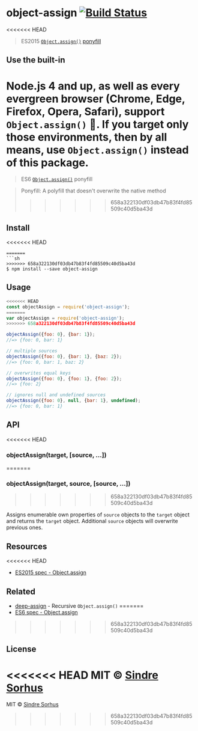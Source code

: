 # object-assign [![Build Status](https://travis-ci.org/sindresorhus/object-assign.svg?branch=master)](https://travis-ci.org/sindresorhus/object-assign)

<<<<<<< HEAD
> ES2015 [`Object.assign()`](http://www.2ality.com/2014/01/object-assign.html) [ponyfill](https://ponyfill.com)


## Use the built-in

Node.js 4 and up, as well as every evergreen browser (Chrome, Edge, Firefox, Opera, Safari),
support `Object.assign()` :tada:. If you target only those environments, then by all
means, use `Object.assign()` instead of this package.
=======
> ES6 [`Object.assign()`](http://www.2ality.com/2014/01/object-assign.html) ponyfill

> Ponyfill: A polyfill that doesn't overwrite the native method
>>>>>>> 658a322130df03db47b83f4fd85509c40d5ba43d


## Install

<<<<<<< HEAD
```
=======
```sh
>>>>>>> 658a322130df03db47b83f4fd85509c40d5ba43d
$ npm install --save object-assign
```


## Usage

```js
<<<<<<< HEAD
const objectAssign = require('object-assign');
=======
var objectAssign = require('object-assign');
>>>>>>> 658a322130df03db47b83f4fd85509c40d5ba43d

objectAssign({foo: 0}, {bar: 1});
//=> {foo: 0, bar: 1}

// multiple sources
objectAssign({foo: 0}, {bar: 1}, {baz: 2});
//=> {foo: 0, bar: 1, baz: 2}

// overwrites equal keys
objectAssign({foo: 0}, {foo: 1}, {foo: 2});
//=> {foo: 2}

// ignores null and undefined sources
objectAssign({foo: 0}, null, {bar: 1}, undefined);
//=> {foo: 0, bar: 1}
```


## API

<<<<<<< HEAD
### objectAssign(target, [source, ...])
=======
### objectAssign(target, source, [source, ...])
>>>>>>> 658a322130df03db47b83f4fd85509c40d5ba43d

Assigns enumerable own properties of `source` objects to the `target` object and returns the `target` object. Additional `source` objects will overwrite previous ones.


## Resources

<<<<<<< HEAD
- [ES2015 spec - Object.assign](https://people.mozilla.org/~jorendorff/es6-draft.html#sec-object.assign)


## Related

- [deep-assign](https://github.com/sindresorhus/deep-assign) - Recursive `Object.assign()`
=======
- [ES6 spec - Object.assign](https://people.mozilla.org/~jorendorff/es6-draft.html#sec-object.assign)
>>>>>>> 658a322130df03db47b83f4fd85509c40d5ba43d


## License

<<<<<<< HEAD
MIT © [Sindre Sorhus](https://sindresorhus.com)
=======
MIT © [Sindre Sorhus](http://sindresorhus.com)
>>>>>>> 658a322130df03db47b83f4fd85509c40d5ba43d
